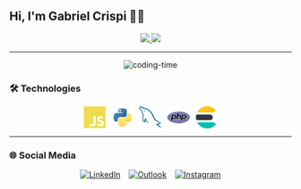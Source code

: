 ## Hi, I'm Gabriel Crispi 👨‍💻

<div align="center">
  <a href="https://github.com/GabrielCCrispi">
    <img height="175em" src="https://github-readme-stats-sigma-five.vercel.app/api?username=gabrielccrispi&show_icons=true&theme=tokyonight&count_private=true" />
    <img height="175em" src="https://github-readme-stats.vercel.app/api/top-langs/?username=gabrielccrispi&layout=compact&theme=tokyonight"/>
  </a>
</div>

---

<div align="center">
  <img height="200" alt="coding-time" src="https://i.pinimg.com/originals/cd/59/d6/cd59d626dc86397fe45080e6e9c7027d.gif">
</div>

### 🛠 Technologies
<div align="center" style="display:flex;flex-wrap:wrap;gap:10px;justify-content:center;">
  <img alt="Js" height="40" src="https://raw.githubusercontent.com/devicons/devicon/master/icons/javascript/javascript-plain.svg">
  <img alt="Python" height="40" src="https://raw.githubusercontent.com/devicons/devicon/master/icons/python/python-original.svg">
  <img alt="MySQL" height="40" src="https://raw.githubusercontent.com/devicons/devicon/master/icons/mysql/mysql-original.svg">
  <img alt="PHP" height="40" src="https://raw.githubusercontent.com/devicons/devicon/master/icons/php/php-original.svg">
  <img alt="ELK" height="40" src="https://raw.githubusercontent.com/devicons/devicon/master/icons/elasticsearch/elasticsearch-original.svg">
</div>

---

### 🌐 Social Media
<div align="center" style="display:flex;gap:15px;justify-content:center;flex-wrap:wrap;">
  <a href="https://www.linkedin.com/in/gabriel-crispi-0028b0280/">
    <img height="30" src="https://t.ctcdn.com.br/09Y6BbLFxNn7XGCYRGzEI0p0oy8=/400x400/smart/filters:format(webp)/i490027.jpeg" alt="LinkedIn"/>
  </a>   
  <a href="mailto:gabrielcrispi02@hotmail.com">
    <img height="30" src="https://logosmarcas.net/wp-content/uploads/2021/02/Outlook-Logo.png" alt="Outlook"/>
  </a>
  <a href="https://www.instagram.com/gabriel_crispi/">
    <img height="30" src="https://upload.wikimedia.org/wikipedia/commons/thumb/a/a5/Instagram_icon.png/2048px-Instagram_icon.png" alt="Instagram"/>
  </a>
</div>
